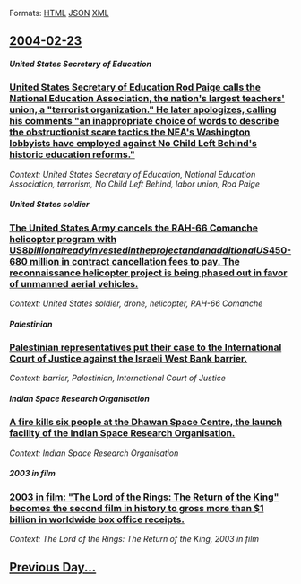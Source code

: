 
Formats: [HTML](2004/02/23/index.html)  [JSON](2004/02/23/index.json)  [XML](2004/02/23/index.xml)  

## [2004-02-23](/news/2004/02/23/index.md)

##### United States Secretary of Education
### [ United States Secretary of Education Rod Paige calls the National Education Association, the nation's largest teachers' union, a "terrorist organization." He later apologizes, calling his comments "an inappropriate choice of words to describe the obstructionist scare tactics the NEA's Washington lobbyists have employed against No Child Left Behind's historic education reforms." ](/news/2004/02/23/united-states-secretary-of-education-rod-paige-calls-the-national-education-association-the-nation-s-largest-teachers-union-a-terrorist.md)
_Context: United States Secretary of Education, National Education Association, terrorism, No Child Left Behind, labor union, Rod Paige_

##### United States soldier
### [ The United States Army cancels the RAH-66 Comanche helicopter program with US$8 billion already invested in the project and an additional US$450-680 million in contract cancellation fees to pay. The reconnaissance helicopter project is being phased out in favor of unmanned aerial vehicles. ](/news/2004/02/23/the-united-states-army-cancels-the-rah-66-comanche-helicopter-program-with-us-8-billion-already-invested-in-the-project-and-an-additional-u.md)
_Context: United States soldier, drone, helicopter, RAH-66 Comanche_

##### Palestinian
### [ Palestinian representatives put their case to the International Court of Justice against the Israeli West Bank barrier. ](/news/2004/02/23/palestinian-representatives-put-their-case-to-the-international-court-of-justice-against-the-israeli-west-bank-barrier.md)
_Context: barrier, Palestinian, International Court of Justice_

##### Indian Space Research Organisation
### [ A fire kills six people at the Dhawan Space Centre, the launch facility of the Indian Space Research Organisation. ](/news/2004/02/23/a-fire-kills-six-people-at-the-dhawan-space-centre-the-launch-facility-of-the-indian-space-research-organisation.md)
_Context: Indian Space Research Organisation_

##### 2003 in film
### [ 2003 in film: "The Lord of the Rings: The Return of the King" becomes the second film in history to gross more than $1 billion in worldwide box office receipts.](/news/2004/02/23/2003-in-film-the-lord-of-the-rings-the-return-of-the-king-becomes-the-second-film-in-history-to-gross-more-than-1-billion-in-worldwide.md)
_Context: The Lord of the Rings: The Return of the King, 2003 in film_

## [Previous Day...](/news/2004/02/22/index.md)

